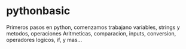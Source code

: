 # pythonbasic
Primeros pasos en python, comenzamos trabajano variables, strings y metodos, operaciones Aritmeticas, comparacion,  inputs, conversion, operadores logicos, if, y mas...
